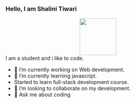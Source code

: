 ### Hello, I am Shalini Tiwari
<div id="header" align="center">
  <img src="https://media.giphy.com/media/M9gbBd9nbDrOTu1Mqx/giphy.gif" width="100"/>
</div>
I am a student and i like to code.

- 🔭 I’m currently working on Web development.
- 🌱 I’m currently learning javascript.
- Started to learn full-stack development course.
- 👯 I’m looking to collaborate on my development.
- 💬 Ask me about coding


<img src="https://komarev.com/ghpvc/?username=shalinitiwarindia&style=flat-square&color=blue" alt=""/>





